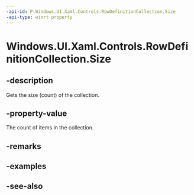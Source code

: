 ```yaml
---
-api-id: P:Windows.UI.Xaml.Controls.RowDefinitionCollection.Size
-api-type: winrt property
---
```


<!-- Property syntax
public uint Size { get; }
-->

# Windows.UI.Xaml.Controls.RowDefinitionCollection.Size

## -description
Gets the size (count) of the collection.



## -property-value
The count of items in the collection.

## -remarks

## -examples

## -see-also

